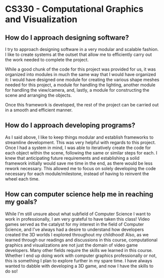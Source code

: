 # CS330 - Computational Graphics and Visualization
## How do I approach designing software?
I try to approach designing software in a very modular and scalable fashion. I like to create systems at the outset that allow me to efficiently carry out
the work needed to complete the project.

While a good chunk of the code for this project was provided for us, it was organized into modules in much the same way that I would have organized it:
I would have designed one module for creating the various shape meshes needed for this project, a module for handling the lighting, another module for 
handling the view/camera, and, lastly, a module for constructing the scene and arranging the objects.

Once this framework is developed, the rest of the project can be carried out in a smooth and efficient manner.

## How do I approach developing programs?
As I said above, I like to keep things modular and establish frameworks to streamline development. This was very helpful with regards to this project.
Once I had a system in mind, I was able to iteratively create the code for each object within the scene, following the same or similar steps for each.
I knew that anticipating future requirements and establishing a solid framework initially would save me time in the end, as there would be less rework necessary.
This allowed me to focus on solely developing the code necessary for each module/milestone, instead of having to reinvent the wheel each time.

## How can computer science help me in reaching my goals?
While I'm still unsure about what subfield of Computer Science I want to work in professionally, I am very grateful to have taken this class!
Video games served as the catalyst for my interest in the field of Computer Science, and I've always had a desire to understand how developers created
the 3D worlds I explored throughout my childhood!
Also, as we learned through our readings and discussions in this course, computational graphics and visualizations are not just the domain of video game developers.
Many other fields require the skills we learned in this course.
Whether I end up doing work with computer graphics professionally or not, this is something I plan to explore further in my spare time. I have always wanted to dabble with
developing a 3D game, and now I have the skills to do so!
